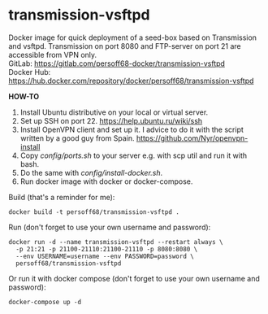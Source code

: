 # transmission-vsftpd

Docker image for quick deployment of a seed-box based on Transmission and vsftpd.
Transmission on port 8080 and FTP-server on port 21 are accessible from VPN only.   
GitLab: https://gitlab.com/persoff68-docker/transmission-vsftpd  
Docker Hub: https://hub.docker.com/repository/docker/persoff68/transmission-vsftpd

**HOW-TO**  
1. Install Ubuntu distributive on your local or virtual server.
2. Set up SSH on port 22. https://help.ubuntu.ru/wiki/ssh
3. Install OpenVPN client and set up it. I advice to do it with the script written by a good guy from Spain. https://github.com/Nyr/openvpn-install
4. Copy _config/ports.sh_ to your server e.g. with scp util and run it with bash.
5. Do the same with _config/install-docker.sh_.
6. Run docker image with docker or docker-compose.

Build (that's a reminder for me):  
```
docker build -t persoff68/transmission-vsftpd .
```

Run (don't forget to use your own username and password):  
```
docker run -d --name transmission-vsftpd --restart always \
  -p 21:21 -p 21100-21110:21100-21110 -p 8080:8080 \
  --env USERNAME=username --env PASSWORD=password \
  persoff68/transmission-vsftpd 
```

Or run it with docker compose (don't forget to use your own username and password):
```
docker-compose up -d
```
